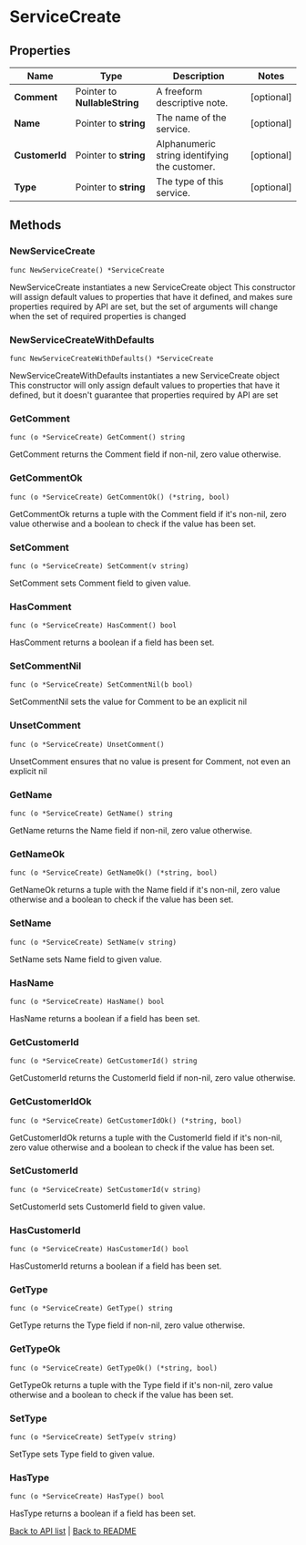 # ServiceCreate

## Properties

Name | Type | Description | Notes
------------ | ------------- | ------------- | -------------
**Comment** | Pointer to **NullableString** | A freeform descriptive note. | [optional] 
**Name** | Pointer to **string** | The name of the service. | [optional] 
**CustomerId** | Pointer to **string** | Alphanumeric string identifying the customer. | [optional] 
**Type** | Pointer to **string** | The type of this service. | [optional] 

## Methods

### NewServiceCreate

`func NewServiceCreate() *ServiceCreate`

NewServiceCreate instantiates a new ServiceCreate object
This constructor will assign default values to properties that have it defined,
and makes sure properties required by API are set, but the set of arguments
will change when the set of required properties is changed

### NewServiceCreateWithDefaults

`func NewServiceCreateWithDefaults() *ServiceCreate`

NewServiceCreateWithDefaults instantiates a new ServiceCreate object
This constructor will only assign default values to properties that have it defined,
but it doesn't guarantee that properties required by API are set

### GetComment

`func (o *ServiceCreate) GetComment() string`

GetComment returns the Comment field if non-nil, zero value otherwise.

### GetCommentOk

`func (o *ServiceCreate) GetCommentOk() (*string, bool)`

GetCommentOk returns a tuple with the Comment field if it's non-nil, zero value otherwise
and a boolean to check if the value has been set.

### SetComment

`func (o *ServiceCreate) SetComment(v string)`

SetComment sets Comment field to given value.

### HasComment

`func (o *ServiceCreate) HasComment() bool`

HasComment returns a boolean if a field has been set.

### SetCommentNil

`func (o *ServiceCreate) SetCommentNil(b bool)`

 SetCommentNil sets the value for Comment to be an explicit nil

### UnsetComment
`func (o *ServiceCreate) UnsetComment()`

UnsetComment ensures that no value is present for Comment, not even an explicit nil
### GetName

`func (o *ServiceCreate) GetName() string`

GetName returns the Name field if non-nil, zero value otherwise.

### GetNameOk

`func (o *ServiceCreate) GetNameOk() (*string, bool)`

GetNameOk returns a tuple with the Name field if it's non-nil, zero value otherwise
and a boolean to check if the value has been set.

### SetName

`func (o *ServiceCreate) SetName(v string)`

SetName sets Name field to given value.

### HasName

`func (o *ServiceCreate) HasName() bool`

HasName returns a boolean if a field has been set.

### GetCustomerId

`func (o *ServiceCreate) GetCustomerId() string`

GetCustomerId returns the CustomerId field if non-nil, zero value otherwise.

### GetCustomerIdOk

`func (o *ServiceCreate) GetCustomerIdOk() (*string, bool)`

GetCustomerIdOk returns a tuple with the CustomerId field if it's non-nil, zero value otherwise
and a boolean to check if the value has been set.

### SetCustomerId

`func (o *ServiceCreate) SetCustomerId(v string)`

SetCustomerId sets CustomerId field to given value.

### HasCustomerId

`func (o *ServiceCreate) HasCustomerId() bool`

HasCustomerId returns a boolean if a field has been set.

### GetType

`func (o *ServiceCreate) GetType() string`

GetType returns the Type field if non-nil, zero value otherwise.

### GetTypeOk

`func (o *ServiceCreate) GetTypeOk() (*string, bool)`

GetTypeOk returns a tuple with the Type field if it's non-nil, zero value otherwise
and a boolean to check if the value has been set.

### SetType

`func (o *ServiceCreate) SetType(v string)`

SetType sets Type field to given value.

### HasType

`func (o *ServiceCreate) HasType() bool`

HasType returns a boolean if a field has been set.


[Back to API list](../README.md#documentation-for-api-endpoints) | [Back to README](../README.md)


